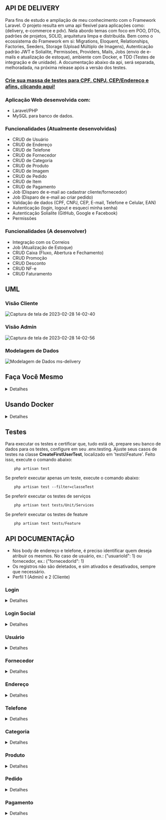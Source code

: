 ## API DE DELIVERY

Para fins de estudo e ampliação de meu conhecimento com o Framework Laravel. O projeto resulta em uma api flexível para aplicações como: (delivery, e-commerce e pdv). Nela abordo temas com foco em POO, DTOs, padrões de projetos, SOLID, arquitetura limpa e distribuída. Bem como o ecossistema do Framework em si: Migrations, Eloquent, Relationships, Factories, Seeders, Storage (Upload Múltiplo de Imagens), Autenticação padrão JWT e Solialite, Permissões, Providers, Mails, Jobs (envio de e-mails e atualização de estoque), ambiente com Docker, e TDD (Testes de integração e de unidade). A documentação abaixo da api, será separada, melhoradada, na próxima release após a versão dos testes.

### [Crie sua massa de testes para CPF, CNPJ, CEP/Endereço e afins, clicando aqui!](https://www.4devs.com.br/)

### Aplicação Web desenvolvida com:<br />
- Laravel/PHP<br />
- MySQL para banco de dados.<br/>

### Funcionalidades (Atualmente desenvolvidas)
<ul>
    <li>CRUD de Usuário</li>
    <li>CRUD de Endereço</li>
    <li>CRUD de Telefone</li>
    <li>CRUD de Fornecedor</li>
    <li>CRUD de Categoria</li>
    <li>CRUD de Produto</li>
    <li>CRUD de Imagem</li>
    <li>CRUD de Pedido</li>
    <li>CRUD de Item</li>
    <li>CRUD de Pagamento</li>
    <li>Job (Disparo de e-mail ao cadastrar cliente/fornecedor)</li>
    <li>Job (Disparo de e-mail ao criar pedido)</li>
    <li>Validação de dados (CPF, CNPJ, CEP, E-mail, Telefone e Celular, EAN)</li>
    <li>Autenticação (login, logout e esqueci minha senha)</li>
    <li>Autenticação Solialite (GitHub, Google e Facebook)</li>
    <li>Permissões</li>
</ul>

### Funcionalidades (A desenvolver)
<ul>
    <li>Integração com os Correios</li>
    <li>Job (Atualização de Estoque)</li>
    <li>CRUD Caixa (Fluxo, Abertura e Fechamento)</li>
    <li>CRUD Promoção</li>
    <li>CRUD Desconto</li>
    <li>CRUD NF-e</li>
    <li>CRUD Faturamento</li>
</ul>

## UML
### Visão Cliente<br/>

![Captura de tela de 2023-02-28 14-02-40](https://user-images.githubusercontent.com/47666194/221933419-f1fb4bc2-b8b1-46a7-8db1-0da1f82936d4.png)

### Visão Admin<br />

![Captura de tela de 2023-02-28 14-02-56](https://user-images.githubusercontent.com/47666194/221933281-3549c4e1-ec86-4491-9f14-413ecf334c27.png)

### Modelagem de Dados

![Modelagem de Dados ms-delivery](https://github.com/HildebrandoLima/ms-delivey/assets/47666194/c5d2288e-9b57-4b4e-9071-cde63cf7e48a)



## Faça Você Mesmo

<details>
<summary>Detalhes</summary>

### Requesitos necessários para executar o projeto:
<ul>
    <li>Instalar o PHP versão 8.0</li>
    <li>Instalar o Laravel versão 9.0</li>
    <li>Instalar o MySQL versão 8.0</li>
    <li>Instalar o composer versão 2.4.0</li>
    <li>Instalar o Postman ou Insomnia</li>
    <li>Instalar uma IDE de sua escolha (PHPStorm / VSCode)</li>
    <li>Instalar um cliente SQL de sua escolha (DBeaver / PHPMyAdmin / MySQL WorkBench)</li>
</ul>

### Executar o projeto:
<ul>
    <li>Clone o projeto: git clone https://github.com/HildebrandoLima/ms-delivey.git</li>
    <li>Adicione o arquivo .env</li>
    <li>Execute os comandos: composer install | php artisan key:generate | php artisan jwt:secret</li>
    <li>Certifique-se que um diretório chamado `**/vendor**` foi criado.</li>
    <li>Execute o comando: php artisan storage:link | Para liberar o acesso das imagens do servidor</li>
    <li>Execute o comando: php artisan serve</li>
</ul>

### Banco de Dados:
> Obanco de dados é do tipo relacional.

### Criando o Banco de de Dados:
> No seu .env adicione da seguinte forma:<br />

> DB_CONNECTION=mysql<br />
> DB_HOST=localhost<br />
> DB_PORT=3306<br />
> DB_DATABASE=ms_delivery<br />
> DB_USERNAME=nome_do_usuario<br />
> DB_PASSWORD=sua_senha<br />

Execute o comando para criar as tabelas:

```
    php artisan migrate
```

Há algumas tabelas que possuem dados já padronizados, são elas: ddd, método de pagamento, permissões e uf. Então, execute os seguintes comandos para preenchê-las:

```
    php artisan db:seed --class=DiscagemDiretaDistanciaSeeder
```

```
    php artisan db:seed --class=MetodoPagamentoSeeder
```

```
    php artisan db:seed --class=PermissionSeeder
```

```
    php artisan db:seed --class=UnidadeFederativaSeeder
```

Certifique-se que as tabelas foram criadas. Abra seu cliente SQL que você escolheu, e então execute o comando:

```
    SHOW TABLES;
```

### [Caso ocorra erro ao executar as migrations, clique aqui!](https://blog.renatolucena.net/post/como-fazer-rollback-de-migration-de-bd-no-laravel)

### E-mail:

### [Crie uma conta na plataforma mailtrap clicando aqui!](https://mailtrap.io/)

> No seu .env adicione da seguinte forma:<br />

> MAIL_MAILER=smtp<br />
> MAIL_HOST=seu_host<br />
> MAIL_PORT=2525<br />
> MAIL_USERNAME=seu_usuario<br />
> MAIL_PASSWORD=sua_senha<br />
> MAIL_ENCRYPTION=tls<br />
> MAIL_FROM_ADDRESS="hello@example.com"<br />
> MAIL_FROM_NAME="${APP_NAME}"<br />

### Para iniciar o servidor:
`php artisan serve`
Agora acesse o endereço http://localhost:8000/api/rota em seu Postman ou Insomnia
</details>



## Usando Docker

<details>
<summary>Detalhes</summary>

Clone o projeto

```
git clone https://github.com/HildebrandoLima/ms-delivey.git
```

Crie o Arquivo .env

> No seu .env adicione da seguinte forma:<br />

> DB_CONNECTION=mysql<br />
> DB_HOST=db<br />
> DB_PORT=3306<br />
> DB_DATABASE=laravel<br />
> DB_USERNAME=root<br />
> DB_PASSWORD=root<br />

> MAIL_MAILER=smtp<br />
> MAIL_HOST=localhost<br />
> MAIL_PORT=1025<br />
> MAIL_USERNAME=null<br />
> MAIL_PASSWORD=null<br />
> MAIL_ENCRYPTION=null<br />
> MAIL_FROM_ADDRESS="hello@example.com"<br />
> MAIL_FROM_NAME="${APP_NAME}"<br />

<ul>
    <li>Execute o comando: docker-compose up -d</li>
    <li>Entre no container app: docker-compose exec app bash</li>
    <li>Instale as dependências do projeto: composer install</li>
    <li>Gere a chave do projeto: php artisan key:generate</li>
    <li>Depois execute o comando: php artisan optimize:clear</li>
    <li>Acesse o link: (http://localhost:8080/api/rota)</li>
</ul>

Para saber se tudo deu certo. Seus containers estarão assim:

![Captura de tela de 2023-06-27 09-58-07](https://github.com/HildebrandoLima/ms-delivey/assets/47666194/6d90cbb0-95d0-4ec9-956a-7c3e0f73f350)

Seu servidor de email:

![Captura de tela de 2023-06-27 10-17-09](https://github.com/HildebrandoLima/ms-delivey/assets/47666194/edcb6c8e-d815-4d57-b19b-cfeff236253d)

</details>

## Testes

Para executar os testes e certificar que, tudo está ok, prepare seu banco de dados para os testes, configure em seu .env.testing. Ajuste seus casos de testes na classe <b>CreateFirstUserTest</b>, localizado em 'tests\Feature'. Feito isso, execute o comando abaixo:

```
    php artisan test
```

Se preferir executar apenas um teste, execute o comando abaixo:

```
    php artisan test --filter=classeTest
```

Se preferir executar os testes de serviços

```
    php artisan test tests/Unit/Services
```

Se preferir executar os testes de feature

```
    php artisan test tests/Feature
```



## API DOCUMENTAÇÃO

<ul>
    <li>Nos body de endereço e telefone, é preciso identificar quem deseja atribuir os mesmos. No caso de usuário, ex.: ("usuarioId": 1) ou fornecedor, ex.: ("fornecedorId": 1)</li>
    <li>Os registros não são deletados, e sim ativados e desativados, sempre que necessário.</li>
    <li>Perfil 1 (Admin) e 2 (Cliente)</li>
</ul>

### Login

<details>
<summary>Detalhes</summary>

### Rotas

|MÉTODO|             ROTA                   |
|------|------------------------------------|
| POST | /api/auth/login                    |
|------|------------------------------------|
| POST | /api/auth/forgot-password          |
|------|------------------------------------|
| POST | /api/auth/refresh-password/{token} |
|------|------------------------------------|
| POST | /api/auth/logout                   |
|------|------------------------------------|
|GET   | /api/email-verified/               |

<ul>
    <li>Atenção: A senha é validada conforme o padrão abaixo:</li>
    <li>8 caracteres no mínimo</li>
    <li>1 Letra Maiúscula no mínimo</li>
    <li>1 Número no mínimo</li>
    <li>1 Caracter especial no mínimo: $*&@#</li>
    <li>Não é permitido sequência como: aa, bb, 44, etc</li>
    <li>A url abaixo, funciona para enviar o link no email para redefinição de senha</li>
    <li>Ele deve ser a mesma url do front-end</li>
</ul>

> No seu .env adicione da seguinte forma:<br />

> URL_FRONT_FORGOT_PASSWORD=link

### Body: POST
```
{
    "email": "test@gmail.com",
    "password": "@sua_S3nh4$.",
}
```

### Resposta:

<details>
<summary>200 - OK</summary>

```
{
    "message": "Login efetuado com sucesso.",
    "data": {
        "acessToken": token,
        "userId": id,
        "userName": name,
        "userEmail": email,
        "isAdmin": true or false
        "permissions": []
    },
    "status": 200,
    "details": ""
}
```

```
{
    "message": "Logout efetuado com sucesso.",
    "data": true,
    "status": 200,
    "details": ""
}

```

```
{
    "message": "Solicitação de redefinação de senha efetuada com sucesso.",
    "data": true,
    "status": 200,
    "details": ""
}
```

```
{
    "message": "Mudança de senha efetuada com sucesso.",
    "data": true,
    "status": 200,
    "details": ""
}
```

</details>

<details>
<summary>400 - Bad Request</summary>

```
{
    "message": "E-mail inválido.",
    "data": [],
    "status": 400,
    "details": ""
}
```

```
{
    "message": "Senha inválida.",
    "data": [],
    "status": 400,
    "details": ""
}
```

```
{
    "message": "Não foi possível modificar senha.",
    "data": [],
    "status": 400,
    "details": ""
}
```

```
{
    "message": "Error ao logar.",
    "data": [],
    "status": 400,
    "details": ""
}
```

```
{
    "message": "Error ao solicitar mudança de senha.",
    "data": [],
    "status": 400,
    "details": ""
}
```

</details>
</details>

### Login Social

<details>
<summary>Detalhes</summary>

### Rotas

|MÉTODO|                 ROTA                      |
|------|-------------------------------------------|
| GET  | /api/auth/login/social{provider}          |
|------|-------------------------------------------|
| GET  | /api/auth/login/social{provider}/callback |

Atenção: Essa forma de logar, funciona com os dados da rede social de sua escolha. Teste as rotas em seu navegador.

Configure nas redes sociais e obtenha as credenciais para autorização e autenticação de acesso.

[GOOGLE](https://console.developers.google.com/?hl=pt-br)

[GITHUB](https://github.com/login)

[FACEBOOK!](https://developers.facebook.com/?locale=pt_BR)

> No seu .env adicione da seguinte forma:<br />

> GOOGLE_CLIENT_ID=codigo_gerado<br />
> GOOGLE_CLIENT_SECRET=chave_gerada<br />
> GOOGLE_CALLBACK_URL=http://localhost:8000/api/auth/login/social/google/callback<br />

> GITHUB_CLIENT_ID=codigo_gerado<br />
> GITHUB_CLIENT_SECRET=chave_gerada<br />
> GITHUB_CALLBACK_URL=http://localhost:8000/api/auth/login/social/github/callback<br />

> FACEBOOK_CLIENT_ID=codigo_gerado<br />
> FACEBOOK_CLIENT_SECRET=chave_gerada<br />
> FACEBOOK_CALLBACK_URL=http://localhost:8000/api/auth/login/social/facebook/callback<br />

### Resposta:

<details>
<summary>200 - OK</summary>

```
{
    "message": "Login efetuado com sucesso.",
    "data": {
        "acessToken": token,
        "userId": id,
        "userName": name,
        "userEmail": email,
        "isAdmin": true or false,
        "permissions" []
    },
    "status": 200,
    "details": ""
}
```

```
{
    "message": "Logout efetuado com sucesso.",
    "data": true,
    "status": 200,
    "details": ""
}

```

</details>

<details>
<summary>400 - Bad Request</summary>

```
{
    "message": "Por favor, faça login usando o Facebook, GitHub ou Google.",
    "data": [],
    "status": 400,
    "details": ""
}
```

```
{
    "message": "Credenciais Inválidas.",
    "data": [],
    "status": 400,
    "details": ""
}
```

</details>
</details>

### Usuário

<details>
<summary>Detalhes</summary>

### Rotas

|MÉTODO|            ROTA               |
|------|-------------------------------|
| GET  | /api/user/email-verified/{id} |
|------|-------------------------------|
| GET  | /api/user/list                |
|------|-------------------------------|
| GET  | /api/user/list/find           |
|------|-------------------------------|
| PUT  | /api/user/edit                |
|------|-------------------------------|
| POST | /api/user/save                |

### Body: POST
```
{
    "nome": "Hill",
    "cpf": "572.561.700-92",
    "email": "test@gmail.com",
    "senha": "Hil@03#1.4",
    "dataNascimento": "2023-03-25 18:20:59",
    "genero": "Masculino",
    "perfil": true,
    "ativo": true
}
```

### Body: PUT
```
{
    "id": 1,
    "nome": "Hill",
    "email": "test@gmail.com",
    "genero": "Masculino",
    "perfil": true,
    "ativo": true
}
```

<ul>
<li>Em perfil é verdadeiro para admin e false para cliente.</li>
<li>?page=1&perPage=10&active=1</li>
<li>?search=Hill&active=1</li>
</ul>

### Resposta:

<details>
<summary>200 - OK</summary>

```
{
    "message": "Cadastro efetuado com sucesso.",
    "data": id_do_ultimo_cadastro,
    "status": 200,
    "details": ""
}
```

```
{
    "message": "Edição efetuada com sucesso.",
    "data": true,
    "status": 200,
    "details": ""
}
```

</details>

<details>
<summary>400 - Bad Request</summary>

```
{
    "message": "Registro já existente.",
    "data": [],
    "status": 400,
    "details": ""
}
```

```
{
    "message": "Error ao efetuar ação.",
    "data": [],
    "status": 400,
    "details": ""
}
```

</details>

<details>
<summary>401 - Unauthorized</summary>

```
{
    "message": "Acesso não autorizado.",
    "data": [],
    "status": 401,
    "details": ""
}
```

</details>

<details>
<summary>403 - Forbidden</summary>

```
{
    "message": "Permissão negada.",
    "data": [],
    "status": 403,
    "details": ""
}
```

</details>
</details>

### Fornecedor

<details>
<summary>Detalhes</summary>

### Rotas

|MÉTODO|            ROTA              |
|------|------------------------------|
| GET  | /api/provider/list           |
|------|------------------------------|
| GET  | /api/provider/list/find      |
|------|------------------------------|
| POST | /api/provider/save           |
|------|------------------------------|
| PUT  | /api/provider/edit           |

Lembre-se de passar os parâmetros nas rotas de listagem.

<ul>
    <li>?page=1&perPage=10&active=1</li>
    <li>?search=System=&active=1</li>
</ul>

### Body: PUT
```
{
    "razaoSocial": "Teste Test",
    "cnpj": "89.872.593/0001-90",
    "email": "hill@email.com.br",
    "dataFundacao": "2022-12-25 13:28:59",
    "ativo": true
}
```

### Body: PUT
```
{
    "id": 1,
    "razaoSocial": "Teste Test",
    "cnpj": "89.872.593/0001-90",
    "email": "hill@email.com.br",
    "ativo": true
}
```

### Resposta:

<details>
<summary>200 - OK</summary>

```
{
    "message": "Cadastro efetuado com sucesso.",
    "data": id_do_ultimo_cadastro,
    "status": 200,
    "details": ""
}
```

```
{
    "message": "Edição efetuada com sucesso/",
    "data": true,
    "status": 200,
    "details": ""
}
```

</details>

<details>
<summary>400 - Bad Request</summary>

```
{
    "message": "Registro já existente.",
    "data": [],
    "status": 400,
    "details": ""
}
```

```
{
    "message": "Error ao efetuar ação.",
    "data": [],
    "status": 400,
    "details": ""
}
```

</details>

<details>
<summary>401 - Unauthorized</summary>

```
{
    "message": "Acesso não autorizado.",
    "data": [],
    "status": 401,
    "details": ""
}
```

</details>

<details>
<summary>403 - Forbidden</summary>

```
{
    "message": "Permissão negada.",
    "data": [],
    "status": 403,
    "details": ""
}
```

</details>
</details>

### Endereço

<details>
<summary>Detalhes</summary>

### Rotas

|MÉTODO|              ROTA           |
|------|-----------------------------|
| GET  | /api/address/list/uf        |
|------|-----------------------------|
| PUT  | /api/address/save           |

### Body: POST
```
{
    "logradouro": "Rua",
    "descricao": "KKK N°25",
    "bairro": "Centro",
    "cidade": "Fortaleza",
    "cep": 1234-567,
    "uf": "CE",
    "usuarioId": 24,
    "ativo": true
}
```

ou

```
{
    "logradouro": "Avenida",
    "descricao": "KKK N°25",
    "bairro": "Centro",
    "cidade": "Fortaleza",
    "cep": 1234-567,
    "uf": "CE",
    "fornecedorId": 33,
    "ativo": true
}
```

### Body: PUT
```
{
    "id": 1,
    "logradouro": "Rua",
    "descricao": "KKK N°25",
    "bairro": "Centro",
    "cidade": "Fortaleza",
    "cep": 1234-567,
    "uf": "CE",
    "usuarioId": 24,
    "ativo": true
}
```

ou

```
{
    "id": 1,
    "logradouro": "Rua",
    "descricao": "KKK N°25",
    "bairro": "Centro",
    "cidade": "Fortaleza",
    "cep": 1234-567,
    "uf": "CE",
    "fornecedorId": 33,
    "ativo": true
}
```

### Resposta:

<details>
<summary>200 - OK</summary>

```
{
    "message": "Cadastro efetuado com sucesso.",
    "data": true,
    "status": 200,
    "details": ""
}
```

```
{
    "message": "Edição efetuada com sucesso.",
    "data": true,
    "status": 200,
    "details": ""
}
```

</details>

<details>
<summary>400 - Bad Request</summary>

```
{
    "message": "Registro já existente.",
    "data": [],
    "status": 400,
    "details": ""
}
```

```
{
    "message": "Registro não encontrado.",
    "data": [],
    "status": 400,
    "details": ""
}
```

```
{
    "message": "Error ao efetuar ação.",
    "data": [],
    "status": 400,
    "details": ""
}
```

</details>

<details>
<summary>401 - Unauthorized</summary>

```
{
    "message": "Acesso não autorizado.",
    "data": [],
    "status": 401,
    "details": ""
}
```

</details>

<details>
<summary>403 - Forbidden</summary>

```
{
    "message": "Permissão Negada.",
    "data": [],
    "status": 403,
    "details": ""
}
```

</details>
</details>

### Telefone

<details>
<summary>Detalhes</summary>

### Rotas

|MÉTODO|            ROTA               |
|------|-------------------------------|
| POST | /api/telephone/save           |
|------|-------------------------------|
| PUT  | /api/telephone/edit           |

O campo "tipo", pode ser do tipo: ('Celular', 'Fixo')

### Body: POST

```
[
    {
        "ddd": "CE",
        "numero": "(85) 9.9506-9315",
        "tipo": "Celular",
        "usuarioId": 2,
        "ativo": true
    },
    {
        "ddd": "CE",
        "numero": "(85) 9.8045-8709",
        "tipo": "Fixo",
        "dddId": 1,
        "usuarioId": 2,
        "ativo": true
    }
]
```

ou

```
[
    {
        "ddd": "CE",
        "numero": "99506-9315",
        "tipo": "Celular",
        "fornecedorId": 3,
        "ativo": true
    },
    {
        "ddd": "CE",
        "numero": "98045-8709",
        "tipo": "Fixo",
        "fornecedorId": 3,
        "ativo": true
    }
]
```

### Body: PUT

```
{
    "ddd": "CE",
    "numero": "(85) 9.9506-9315",
    "tipo": "Celular",
    "usuarioId": 2,
    "ativo": true
}
```

ou

```
{
    "ddd": "CE",
    "numero": "99506-9315",
    "tipo": "Celular",
    "fornecedorId": 3,
    "ativo": true
}
```

### Resposta:

<details>
<summary>200 - OK</summary>

```
{
    "message": "Cadastro efetuado com sucesso.",
    "data": true,
    "status": 200,
    "details": ""
}
```

```
{
    "message": "Edição efetuada com sucesso.",
    "data": true,
    "status": 200,
    "details": ""
}
```

</details>

<details>
<summary>400 - Bad Request</summary>
    
```
{
    "message": "Registro já existente.",
    "data": [],
    "status": 400,
    "details": ""
}
```

```
{
    "message": "Registro não encontrado.",
    "data": [],
    "status": 400,
    "details": ""
}
```

```
{
    "message": "Error ao efetuar ação.",
    "data": [],
    "status": 400,
    "details": ""
}
```

</details>

<details>
<summary>401 - Unauthorized</summary>

```
{
    "message": "Acesso não autorizado.",
    "data": [],
    "status": 401,
    "details": ""
}
```

</details>

<details>
<summary>403 - Forbidden</summary>

```
{
    "message": "Permissão negada.",
    "data": [],
    "status": 403,
    "details": ""
}
```

</details>
</details>

### Categoria

<details>
<summary>Detalhes</summary>

### Rotas

|MÉTODO|              ROTA            |
|------|------------------------------|
| GET  | /api/category/list           |
|------|------------------------------|
| GET  | /api/category/list/find      |
|------|------------------------------|
| POST | /api/category/save           |
|------|------------------------------|
| PUT  | /api/category/edit           |

### Body: POST
```
{
    "nome": "Eletrônicos",
    "ativo": true
}
```

### Body: PUT
```
{
    "id": 1,
    "nome": "Eletrônicos",
    "ativo": true
}
```

### Resposta:

<details>
<summary>200 - OK</summary>

```
{
    "message": "Cadastro efetuado com sucesso.",
    "data": true,
    "status": 200,
    "details": ""
}
```

```
{
    "message": "Edição efetuada com sucesso.",
    "data": true,
    "status": 200,
    "details": ""
}
```

</details>

<details>
<summary>400 - Bad Request</summary>

```
{
    "message": "Registro já existente.",
    "data": [],
    "status": 400,
    "details": ""
}
```

```
{
    "message": "Registro não encontrado.",
    "data": [],
    "status": 400,
    "details": ""
}
```

```
{
    "message": "Error ao efetuar ação.",
    "data": [],
    "status": 400,
    "details": ""
}
```

</details>
<details>

<summary>401 - Unauthorized</summary>

```
{
    "message": "Acesso não autorizado.",
    "data": [],
    "status": 401,
    "details": ""
}
```

</details>
<details>

<summary>403 - Forbidden</summary>

```
{
    "message": "Permissão Negada.",
    "data": [],
    "status": 403,
    "details": ""
}
```

</details>
</details>

### Produto

<details>
<summary>Detalhes</summary>

### Rotas

|MÉTODO|            ROTA             |
|------|-----------------------------|
| GET  | /api/product/list           |
|------|-----------------------------|
| GET  | /api/product/list/find      |
|------|-----------------------------|
| POST | /api/product/save           |
|------|-----------------------------|
| PUT  | /api/product/edit           |

Lembre-se de passar os parâmetros nas rotas de listagem.
O campo "unidadeMedida", pode ser do tipo: ('UN', 'G', 'KG', 'ML', 'L', 'M2', 'CX')

<li>?page=1&perPage=10&active=1</li>
<li>?search=TV%LED%'55&active=1</li>
<li>?id=3&active=1</li>

### Body: POST
```
{
    "nome": "TV LED 55' FULLHD",
    "precoCusto": 2,000.99,
    "precoVenda": 2,399.95,
    "codigoBarra": "1234567890123",
    "descricao": "TV LED 55' FULLHD",
    "quantidade": 13,
    "unidadeMedida": "UN",
    "dataValidade": "2024-12-25 13:28:59",
    "categoriaId": 10,
    "fornecedorId": 2,
    "imagens": [files],
    "ativo": true
}
```

### Body: PUT
```
{
    "id", 1,
    "nome": "Batata Frita Sabor Original Pringles - 114g",
    "precoCusto": 15.99,
    "precoVenda": 13.99,
    "codigoBarra": "1234567890123",
    "descricao": "Batata Frita Sabor Original Pringles - 114g",
    "quantidade": 13,
    "unidadeMedida": "UN",
    "dataValidade": "2024-12-25 13:28:59",
    "categoriaId": 10,
    "fornecedorId": 2,
    "ativo": true
}
```

### Resposta:

<details>
<summary>200 - OK</summary>

```
{
    "message": "Cadastro efetuado com sucesso.",
    "data": id_do_ultimo_cadastro,
    "status": 200,
    "details": ""
}
```

```
{
    "message": "Edição efetuada com sucesso.",
    "data": true,
    "status": 200,
    "details": ""
}
```

</details>

<details>
<summary>400 - Bad Request</summary>

```
{
    "message": "Registro já existente.",
    "data": [],
    "status": 400,
    "details": ""
}
```

```
{
    "message": "Registro não encontrado.",
    "data": [],
    "status": 400,
    "details": ""
}
```

```
{
    "message": "Error ao efetuar ação.",
    "data": [],
    "status": 400,
    "details": ""
}
```
</details>

<details>
<summary>401 - Unauthorized</summary>

```
{
    "message": "Acesso não autorizado.",
    "data": [],
    "status": 401,
    "details": ""
}
```

</details>

<details>
<summary>403 - Forbidden</summary>

```
{
    "message": "Permissão negada.",
    "data": [],
    "status": 403,
    "details": ""
}
```

</details>
</details>

### Pedido

<details>
<summary>Detalhes</summary>

### Rotas

|MÉTODO|          ROTA             |
|------|---------------------------|
| GET  | /api/order/list           |
|------|---------------------------|
| GET  | /api/order/list/find      |
|------|---------------------------|
| GET  | /api/order/save           |

Lembre-se de passar os parâmetros nas rotas de listagem.


<ul>
<li>?page=1&perPage=10&active=1</li>
<li>?id=200&search=100005000=&active=1</li>
<li>A listagem do pedido é realizada pelo usuário.</li>
<li>O pedido não pode ser modificado.</li>
<li>O campo "tipoEntrega", pode ser do tipo ('Expresso', 'Correio', 'Retirada')</li>
</ul>

### Body: POST
```
{
    "quantidadeItem": 4,
    "total": 102.99,
    "valorEntrega": 13.40,
    "tipoEntrega": "Expresso",
    "ativo": true,
    "usuarioId": 3,
    "itens": [
        {
            "quantidadeItem": 1,
            "subTotal": 14.85,
            "produtoId": 32,
            "ativo": true
        },
        {
            "quantidadeItem": 2,
            "subTotal": 13.18,
            "produtoId": 33,
            "ativo": true
        }
    ]
}
```

Não é permitido alterar os dados do pedido.

### Resposta:

<details>
<summary>200 - OK</summary>

```
{
    "message": "Cadastro efetuado com sucesso.",
    "data": id_do_ultimo_cadastro,
    "status": 200,
    "details": ""
}
```

</details>

<details>
<summary>400 - Bad Request</summary>

```
{
    "message": "Registro já existente.",
    "data": [],
    "status": 400,
    "details": ""
}
```

```
{
    "message": "Error ao efetuar ação.",
    "data": [],
    "status": 400,
    "details": ""
}
```
</details>

<details>
<summary>401 - Unauthorized</summary>

```
{
    "message": "Acesso não autorizado.",
    "data": [],
    "status": 401,
    "details": ""
}
```

</details>

<details>
<summary>403 - Forbidden</summary>

```
{
    "message": "Permissão negada.",
    "data": [],
    "status": 403,
    "details": ""
}
```

</details>
</details>

### Pagamento

<details>
<summary>Detalhes</summary>

### Rotas

|MÉTODO |          ROTA            |
|-------|--------------------------|
| POST  | /api/payment/save        |

<ul>
    <li>A listagem vem junto com o pedido. Não se pode efetuar edição do mesmo.</li>
    <li>O campo "metodoPagamento", pode ser do tipo ('Boleto Bancário', 'Crédito', 'Débito', 'Pix')</li>
    <li>OI</li>
</ul>

### Body: POST

Com cartão

```
{
    "numeroCartao": "3433 0684 3408 6543",
    "tipoCartao": "Crédio ou Débito",
    "dataValidade": "2023-05-16 13:44:18",
    "parcela": 3,
    "total": 399.48,
    "metodoPagamento": "Crédito",
    "pedidoId": 25
    "ativo": true,
}
```

Com dinheiro ou PIX

```
{
    "total": 20.50,
    "metodoPagamento": "Pix",
    "pedidoId": 30
    "ativo": true,
}
```

### Resposta:

<details>
<summary>200 - OK</summary>

```
{
    "message": "Cadastro efetuado com sucesso.",
    "data": true,
    "status": 200,
    "details": ""
}
```

</details>

<details>
<summary>400 - Bad Request</summary>

```
{
    "message": "Error ao efetuar ação.",
    "data": [],
    "status": 400,
    "details": ""
}
```

```
{
    "message": "Registro não encontrado.",
    "data": [],
    "status": 400,
    "details": ""
}
```

</details>

<details>
<summary>401 - Unauthorized</summary>

```
{
    "message": "Acesso não autorizado.",
    "data": [],
    "status": 401,
    "details": ""
}
```

</details>

<details>
<summary>403 - Forbidden</summary>

```
{
    "message": "Permissão negada.",
    "data": [],
    "status": 403,
    "details": ""
}
```

</details>
</details>
